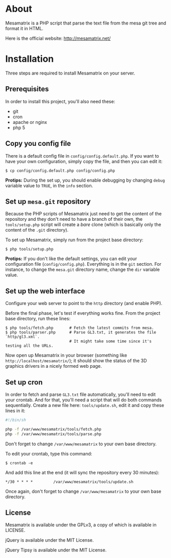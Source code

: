 # About

Mesamatrix is a PHP script that parse the text file from the mesa git tree and format it in HTML.

Here is the official website: http://mesamatrix.net/

# Installation

Three steps are required to install Mesamatrix on your server.

## Prerequisites

In order to install this project, you'll also need these:
* git
* cron
* apache or nginx
* php 5

## Copy you config file

There is a default config file in `config/config.default.php`. If you want to have your own configuration, simply copy the file, and then you can edit it:

    $ cp config/config.default.php config/config.php
    
**Protips:** During the set up, you should enable debugging by changing `debug` variable value to `TRUE`, in the `info` section.

## Set up `mesa.git` repository

Because the PHP scripts of Mesamatrix just need to get the content of the repository and they don't need to have a branch of their own, the `tools/setup.php` script will create a *bare* clone (which is basically only the content of the `.git` directory).

To set up Mesamatrix, simply run from the project base directory:

    $ php tools/setup.php

**Protips:** If you don't like the default settings, you can edit your configuration file (`config/config.php`). Everything is in the `git` section. For instance, to change the `mesa.git` directory name, change the `dir` variable value.

## Set up the web interface

Configure your web server to point to the `http` directory (and enable PHP).

Before the final phase, let's test if everything works fine. From the project base directory, run these lines:

    $ php tools/fetch.php       # Fetch the latest commits from mesa.
    $ php tools/parser.php      # Parse GL3.txt, it generates the file `http/gl3.xml`.
                                # It might take some time since it's testing all the URLs.

Now open up Mesamatrix in your browser (something like `http://localhost/mesamatrix/`); it should show the status of the 3D graphics drivers in a nicely formed web page.

## Set up cron

In order to fetch and parse `GL3.txt` file automatically, you'll need to edit your crontab. And for that, you'll need a script that will do both commands sequentially. Create a new file here: `tools/update.sh`, edit it and copy these lines in it:

```sh
#!/bin/sh

php -f /var/www/mesamatrix/tools/fetch.php
php -f /var/www/mesamatrix/tools/parse.php
```

Don't forget to change `/var/www/mesamatrix` to your own base directory.

To edit your crontab, type this command:

    $ crontab -e

And add this line at the end (it will sync the repository every 30 minutes):

    */30 * * * *         /var/www/mesamatrix/tools/update.sh

Once again, don't forget to change `/var/www/mesamatrix` to your own base directory.

## License

Mesamatrix is available under the GPLv3, a copy of which is available in
LICENSE.

jQuery is available under the MIT License.

jQuery Tipsy is available under the MIT License.
